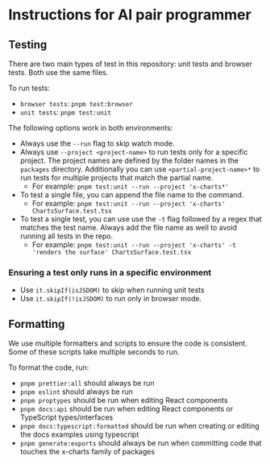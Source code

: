 # Instructions for AI pair programmer

## Testing

There are two main types of test in this repository: unit tests and browser tests. Both use the same files.

To run tests:

- `browser tests`: `pnpm test:browser`
- `unit tests`: `pnpm test:unit`

The following options work in both environments:

- Always use the `--run` flag to skip watch mode.
- Always use `--project <project-name>` to run tests only for a specific project. The project names are defined by the folder names in the `packages` directory. Additionally you can use `<partial-project-name>*` to run tests for multiple projects that match the partial name.
  - For example: `pnpm test:unit --run --project 'x-charts*'`
- To test a single file, you can append the file name to the command.
  - For example: `pnpm test:unit --run --project 'x-charts' ChartsSurface.test.tsx`
- To test a single test, you can use use the `-t` flag followed by a regex that matches the test name. Always add the file name as well to avoid running all tests in the repo.
  - For example: `pnpm test:unit --run --project 'x-charts' -t 'renders the surface' ChartsSurface.test.tsx`

### Ensuring a test only runs in a specific environment

- Use `it.skipIf(isJSDOM)` to skip when running unit tests
- Use `it.skipIf(!isJSDOM)` to run only in browser mode.

## Formatting

We use multiple formatters and scripts to ensure the code is consistent. Some of these scripts take multiple seconds to run.

To format the code, run:

- `pnpm prettier:all` should always be run
- `pnpm eslint` should always be run
- `pnpm proptypes` should be run when editing React components
- `pnpm docs:api` should be run when editing React components or TypeScript types/interfaces
- `pnpm docs:typescript:formatted` should be run when creating or editing the docs examples using typescript
- `pnpm generate:exports` should always be run when committing code that touches the x-charts family of packages
